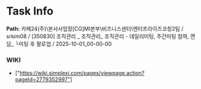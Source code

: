 # Task Info

**Path:** 카페24(주)\본사사업장\[CG]MI본부\비즈니스센터\엔터프라이즈코칭2팀 / srkim08 / [350830] 조직관리 _ 조직관리_ 조직관리 - 데일리미팅, 주간미팅 참여, 면담_ └미팅 후 팔로업 / 2025-10-01_00-00-00

### WIKI
- ["https://wiki.simplexi.com/pages/viewpage.action?pageId=2779352997"]

